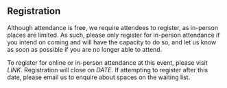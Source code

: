 ## Registration

Although attendance is free, we require attendees to register, as in-person
places are limited. As such, please only register for in-person attendance if
you intend on coming and will have the capacity to do so, and let us know as
soon as possible if you are no longer able to attend.

To register for online or in-person attendance at this event, please visit
*LINK*. Registration will close on *DATE*. If attempting to register after this
date, please email us to enquire about spaces on the waiting list.

